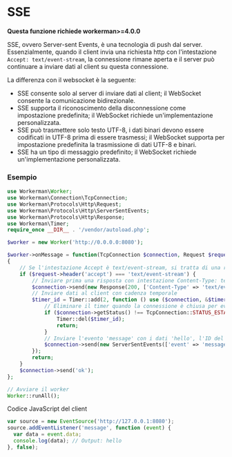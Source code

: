 # SSE
**Questa funzione richiede workerman>=4.0.0**

SSE, ovvero Server-sent Events, è una tecnologia di push dal server. Essenzialmente, quando il client invia una richiesta http con l'intestazione `Accept: text/event-stream`, la connessione rimane aperta e il server può continuare a inviare dati al client su questa connessione.

La differenza con il websocket è la seguente:
*   SSE consente solo al server di inviare dati al client; il WebSocket consente la comunicazione bidirezionale.
*   SSE supporta il riconoscimento della disconnessione come impostazione predefinita; il WebSocket richiede un'implementazione personalizzata.
*   SSE può trasmettere solo testo UTF-8, i dati binari devono essere codificati in UTF-8 prima di essere trasmessi; il WebSocket supporta per impostazione predefinita la trasmissione di dati UTF-8 e binari.
*   SSE ha un tipo di messaggio predefinito; il WebSocket richiede un'implementazione personalizzata.

### Esempio
```php
use Workerman\Worker;
use Workerman\Connection\TcpConnection;
use Workerman\Protocols\Http\Request;
use Workerman\Protocols\Http\ServerSentEvents;
use Workerman\Protocols\Http\Response;
use Workerman\Timer;
require_once __DIR__ . '/vendor/autoload.php';

$worker = new Worker('http://0.0.0.0:8080');

$worker->onMessage = function(TcpConnection $connection, Request $request)
{
    // Se l'intestazione Accept è text/event-stream, si tratta di una richiesta SSE.
    if ($request->header('accept') === 'text/event-stream') {
        // Inviare prima una risposta con intestazione Content-Type: text/event-stream
        $connection->send(new Response(200, ['Content-Type' => 'text/event-stream'], "\r\n"));
        // Inviare dati al client con cadenza temporale
        $timer_id = Timer::add(2, function () use ($connection, &$timer_id){
            // Eliminare il timer quando la connessione è chiusa per evitare accumuli di timer e perdite di memoria
            if ($connection->getStatus() !== TcpConnection::STATUS_ESTABLISHED) {
                Timer::del($timer_id);
                return;
            }
            // Inviare l'evento 'message' con i dati 'hello', l'ID del messaggio può essere omesso
            $connection->send(new ServerSentEvents(['event' => 'message', 'data' => 'hello', 'id'=>1]));
        });
        return;
    }
    $connection->send('ok');
};

// Avviare il worker
Worker::runAll();
```

Codice JavaScript del client
```js
var source = new EventSource('http://127.0.0.1:8080');
source.addEventListener('message', function (event) {
  var data = event.data;
  console.log(data); // Output: hello
}, false);
```

